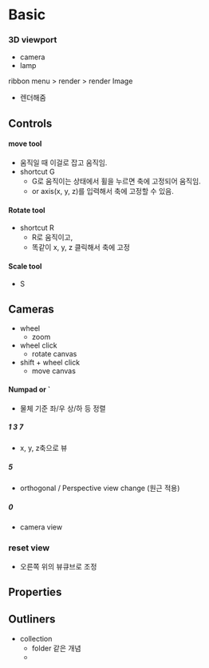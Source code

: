 # Basic



### 3D viewport

- camera
- lamp



ribbon menu > render > render Image

- 렌더해줌



## Controls

#### move tool

- 움직일 때 이걸로 잡고 움직임.
- shortcut G
  - G로 움직이는 상태에서 휠을 누르면 축에 고정되어 움직임.
  - or axis(x, y, z)를 입력해서 축에 고정할 수 있음.

#### Rotate tool

- shortcut R
  - R로 움직이고, 
  - 똑같이 x, y, z 클릭해서 축에 고정

#### Scale tool

- S





## Cameras

- wheel
  - zoom
- wheel click
  - rotate canvas
- shift + wheel click
  - move canvas



#### Numpad or `

- 물체 기준 좌/우 상/하 등 정렬

##### 1 3 7

- x, y, z축으로 뷰

##### 5

- orthogonal / Perspective view change (원근 적용)

##### 0

- camera view



### reset view

- 오른쪽 위의 뷰큐브로 조정





## Properties



## Outliners

- collection
  - folder 같은 개념
  - 